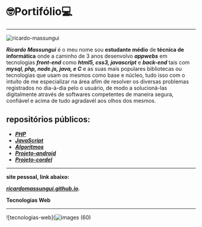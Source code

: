 # 🤓Portifólio💻

***

![ricardo-massungui](https://user-images.githubusercontent.com/93468978/145734289-0b599cf8-eab2-4c3d-acb6-091dd0e5e704.jpg)


_**Ricardo Massungui**_ é o meu nome sou **estudante médio** de **técnica de informática**
onde a caminho de 3 anos desenvolvo _**appwebs**_ em tecnologias _**front-end**_ como _**html5, css3, javascript**_ e _**back-end**_ tais com _**mysql, php, node.js, java, e C**_ e as suas mais populares bibliotecas ou tecnologias que usam os mesmos como base e núcleo, tudo isso com o intuíto de me especializar na área afim de resolver os diversas problemas registrados no dia-á-dia pelo o usuário, de modo a solucioná-las digitalmente através de softwares competentes de maneira segura, confiável e acima de tudo agradavél aos olhos dos mesmos.

## repositórios públicos:

* _**[PHP](https://github.com/ricardomassungui/curso-php)**_ 
* _**[JavaScript](https://github.com/ricardomassungui/curso-javascript)**_
* _**[Algoritmos](https://github.com/ricardomassungui/curso-de-algoritmos)**_
* _**[Projeto-android](https://ricardomassungui.github.io/projecto-android/android)**_
* _**[Projeto-cordel](https://ricardomassungui.github.io/projeto-cordel/dados/)**_
***

**site pessoal, link abaixo:**

_**[ricardomassungui.github.io](https://ricardomassungui.github.io/site-pessoal/perfil/pg-main.html).**_

**Tecnologias Web**

***

![tecnologias-web](![images (60)](https://user-images.githubusercontent.com/93468978/153350856-8c419219-3577-47ee-a98c-2deebdefbcb1.png)

